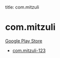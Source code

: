 title: com.mitzuli
# com.mitzuli


[Google Play Store](https://play.google.com/store/apps/details?id=com.mitzuli)


* [com.mitzuli-123](./com.mitzuli-123/)